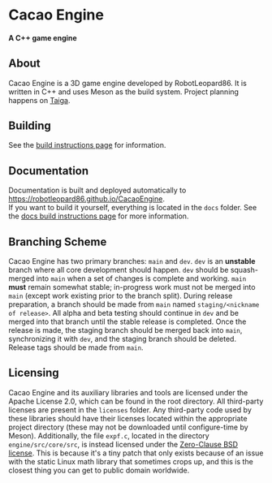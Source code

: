 # Cacao Engine  
#### A C++ game engine  

## About
Cacao Engine is a 3D game engine developed by RobotLeopard86. It is written in C++ and uses Meson as the build system. Project planning happens on [Taiga](https://tree.taiga.io/project/robotleopard86-cacao-engine).

## Building
See the [build instructions page](https://robotleopard86.github.io/CacaoEngine/dev/manual/building.html) for information.

## Documentation
Documentation is built and deployed automatically to https://robotleopard86.github.io/CacaoEngine.  
If you want to build it yourself, everything is located in the `docs` folder. See the [docs build instructions page](docs/README.md) for more information.

## Branching Scheme
Cacao Engine has two primary branches: `main` and `dev`. `dev` is an **unstable** branch where all core development should happen. `dev` should be squash-merged into `main` when a set of changes is complete and working. `main` **must** remain somewhat stable; in-progress work must not be merged into `main` (except work existing prior to the branch split). During release preparation, a branch should be made from `main` named `staging/<nickname of release>`. All alpha and beta testing should continue in `dev` and be merged into that branch until the stable release is completed. Once the release is made, the staging branch should be merged back into `main`, synchronizing it with `dev`, and the staging branch should be deleted. Release tags should be made from `main`.

## Licensing
Cacao Engine and its auxiliary libraries and tools are licensed under the Apache License 2.0, which can be found in the root directory. All third-party licenses are present in the `licenses` folder.
Any third-party code used by these libraries should have their licenses located within the appropriate project directory (these may not be downloaded until configure-time by Meson).
Additionally, the file `expf.c`, located in the directory `engine/src/core/src`, is instead licensed under the [Zero-Clause BSD license](https://opensource.org/license/0bsd). This is because it's a tiny patch that only exists because of an issue with the static Linux math library that sometimes crops up, and this is the closest thing you can get to public domain worldwide.
